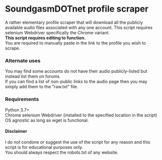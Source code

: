 # SoundgasmDOTnet profile scraper  

A rather elementary profile scraper that will download all the publicly available audio files associated with any one account. This script requires selenium Webdriver specifically the Chrome variant.   
**This script requires editing to function.**   
You are required to manually paste in the link to the profile you wish to scrape.  

### Alternate uses
You may find some accounts do not have their audio publicly-listed but instead list them on forums.  
If you can find a list of non-public links to the audio page then you may simply add them to the "raw.txt" file.

### Requirements  
Python 3.7+  
Chrome selenium Webdriver (installed to the specified location in the script)  
OS agnostic as long as wget is functional.


#### Disclaimer
I do not condone or suggest the use of the script for any reason and this script is for educational purposes only.  
You should always respect the robots.txt of any website.
